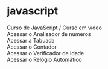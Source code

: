 # javascript
 Curso de JavaScript / Curso em vídeo
 <br>
 <a target="https://devpdr7.github.io/javascript/Sites/exerc18/excmodel.html">Acessar o Analisador de números</a> 
 <br>
 <a target="https://devpdr7.github.io/javascript/Sites/exerc17/excmodel.html">Acessar a Tabuada</a>
 <br>
 <a target="https://devpdr7.github.io/javascript/Sites/exerc16/excmodel.html">Acessar o Contador</a>
 <br>
 <a target="https://devpdr7.github.io/javascript/Sites/exerc15/excmodel.html">Acessar o Verificador de Idade</a>
 <br>
 <a target="https://devpdr7.github.io/javascript/Sites/exerc14/excmodel.html">Acessar o Relógio Automático</a>
 <br>